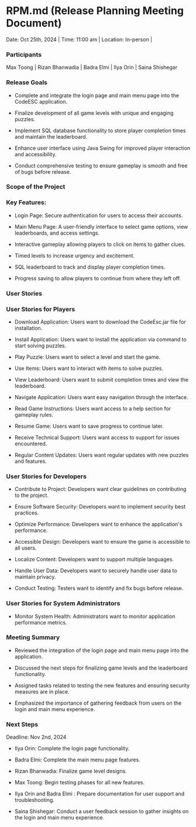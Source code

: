 # **RPM.md (Release Planning Meeting Document)**

Date: Oct 25th, 2024 |
Time: 11:00 am |
Location: In-person |


### Participants

Max Toong |
Rizan Bhanwadia |
Badra Elmi |
Ilya Orin |
Saina Shishegar


### Release Goals

* Complete and integrate the login page and main menu page into the CodeESC application.

* Finalize development of all game levels with unique and engaging puzzles.

* Implement SQL database functionality to store player completion times and maintain the leaderboard.

* Enhance user interface using Java Swing for improved player interaction and accessibility.

* Conduct comprehensive testing to ensure gameplay is smooth and free of bugs before release.


### Scope of the Project
### Key Features:
* Login Page: Secure authentication for users to access their accounts.

* Main Menu Page: A user-friendly interface to select game options, view leaderboards, and access settings.

* Interactive gameplay allowing players to click on items to gather clues.

* Timed levels to increase urgency and excitement.

* SQL leaderboard to track and display player completion times.

* Progress saving to allow players to continue from where they left off.


### User Stories
### User Stories for Players
* Download Application: Users want to download the CodeEsc.jar file for installation.

* Install Application: Users want to install the application via command to start solving puzzles.

* Play Puzzle: Users want to select a level and start the game.

* Use Items: Users want to interact with items to solve puzzles.

* View Leaderboard: Users want to submit completion times and view the leaderboard.

* Navigate Application: Users want easy navigation through the interface.

* Read Game Instructions: Users want access to a help section for gameplay rules.

* Resume Game: Users want to save progress to continue later.

* Receive Technical Support: Users want access to support for issues encountered.

* Regular Content Updates: Users want regular updates with new puzzles and features.


### User Stories for Developers
* Contribute to Project: Developers want clear guidelines on contributing to the project.

* Ensure Software Security: Developers want to implement security best practices.

* Optimize Performance: Developers want to enhance the application's performance.

* Accessible Design: Developers want to ensure the game is accessible to all users.

* Localize Content: Developers want to support multiple languages.

* Handle User Data: Developers want to securely handle user data to maintain privacy.

* Conduct Testing: Testers want to identify and fix bugs before release.


### User Stories for System Administrators
* Monitor System Health: Administrators want to monitor application performance metrics.


### Meeting Summary
* Reviewed the integration of the login page and main menu page into the application.

* Discussed the next steps for finalizing game levels and the leaderboard functionality.

* Assigned tasks related to testing the new features and ensuring security measures are in place.

* Emphasized the importance of gathering feedback from users on the login and main menu experience.


### Next Steps
Deadline: Nov 2nd, 2024
* Ilya Orin: Complete the login page functionality.

* Badra Elmi: Complete the main menu page features.

* Rizan Bhanwadia: Finalize game level designs.

* Max Toong: Begin testing phases for all new features.

* Ilya Orin and Badra Elmi : Prepare documentation for user support and troubleshooting.

* Saina Shishegar: Conduct a user feedback session to gather insights on the login and main menu experience.

